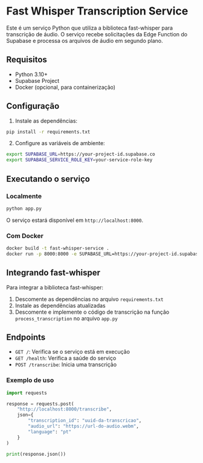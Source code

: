 
# Fast Whisper Transcription Service

Este é um serviço Python que utiliza a biblioteca fast-whisper para transcrição de áudio. O serviço recebe solicitações da Edge Function do Supabase e processa os arquivos de áudio em segundo plano.

## Requisitos

- Python 3.10+
- Supabase Project
- Docker (opcional, para containerização)

## Configuração

1. Instale as dependências:

```bash
pip install -r requirements.txt
```

2. Configure as variáveis de ambiente:

```bash
export SUPABASE_URL=https://your-project-id.supabase.co
export SUPABASE_SERVICE_ROLE_KEY=your-service-role-key
```

## Executando o serviço

### Localmente

```bash
python app.py
```

O serviço estará disponível em `http://localhost:8000`.

### Com Docker

```bash
docker build -t fast-whisper-service .
docker run -p 8000:8000 -e SUPABASE_URL=https://your-project-id.supabase.co -e SUPABASE_SERVICE_ROLE_KEY=your-service-role-key fast-whisper-service
```

## Integrando fast-whisper

Para integrar a biblioteca fast-whisper:

1. Descomente as dependências no arquivo `requirements.txt`
2. Instale as dependências atualizadas
3. Descomente e implemente o código de transcrição na função `process_transcription` no arquivo `app.py`

## Endpoints

- `GET /`: Verifica se o serviço está em execução
- `GET /health`: Verifica a saúde do serviço
- `POST /transcribe`: Inicia uma transcrição

### Exemplo de uso

```python
import requests

response = requests.post(
    "http://localhost:8000/transcribe",
    json={
        "transcription_id": "uuid-da-transcricao",
        "audio_url": "https://url-do-audio.webm",
        "language": "pt"
    }
)

print(response.json())
```
